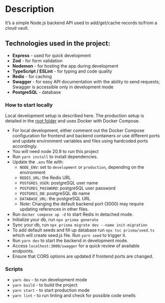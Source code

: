 # Description

It’s a simple Node.js backend API used to add/get/cache records to/from a cloud vault.

## Technologies used in the project:

- **Express** - used for quick development
- **Zod** - for form validation
- **Nodemon** - for hosting the app during development
- **TypeScript / ESLint** - for typing and code quality
- **Redis** - for caching
- **Swagger** - for easy API documentation with the ability to send requests; Swagger is accessible only in development mode
- **PostgreSQL** - database

### How to start locally

Local development setup is described here. The production setup is detailed in the [root folder](../README.md) and uses Docker with Docker Compose.

- For local development, either comment out the Docker Compose configuration for frontend and backend containers or use different ports and update environment variables and files using hardcoded ports accordingly.
- You will need node 20.9 to run this project
- Run `yarn install` to install dependencies.
- Update the `.env` file with:
  - `NODE_ENV`: set to `development` or `production`, depending on the environment
  - `REDIS_URL`: the Redis URL
  - `POSTGRES_USER`: postgreSQL user name
  - `POSTGRES_PASSWORD`: postgreSQL user password
  - `POSTGRES_DB`: postgreSQL db name
  - `DATABASE_URL`: the postgreSQL URL
  - _Note_: Changing the default backend port (3000) may require updating references in other files.
- Run `docker compose up -d` to start Redis in detached mode.
- Initialize your db, run `npx prisma generate`
- Sync your db, run `npx prisma migrate dev --name init-migration`
- To add default seeds and fill up database run `npx tsc prisma/seed.ts` which will create seed.js file. Run `yarn seed` to trigger it.
- Run `yarn dev` to start the backend in development mode.
- Access `localhost:3000/swagger` for a quick review of available endpoints.
- Ensure that CORS options are updated if frontend ports are changed.

### Scripts

- `yarn dev` - to run development mode
- `yarn build` - to build the project
- `yarn start` - to start production mode
- `yarn lint` - to run linting and check for possible code smells
